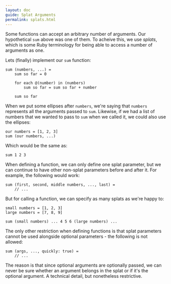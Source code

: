 ```yaml
---
layout: doc
guide: Splat Arguments
permalink: splats.html
---
```


Some functions can accept an arbitrary number of arguments. Our hypothetical `sum` above was one of them. To acheive this, we use *splats*, which is some Ruby terminology for being able to access a number of arguments as one.

Lets (finally) implement our `sum` function:

    sum (numbers, ...) =
        sum so far = 0

        for each @(number) in (numbers)
            sum so far = sum so far + number

        sum so far

When we put some ellipses after `numbers`, we're saying that `numbers` represents all the arguments passed to `sum`. Likewise, if we had a list of numbers that we wanted to pass to `sum` when we called it, we could also use the ellipses:

    our numbers = [1, 2, 3]
    sum (our numbers, ...)

Which would be the same as:

    sum 1 2 3

When defining a function, we can only define one splat parameter, but we can continue to have other non-splat parameters before and after it. For example, the following would work:

    sum (first, second, middle numbers, ..., last) =
        // ...

But for calling a function, we can specify as many splats as we're happy to:

    small numbers = [1, 2, 3]
    large numbers = [7, 8, 9]

    sum (small numbers) ... 4 5 6 (large numbers) ...

The only other restriction when defining functions is that splat parameters cannot be used alongside optional parameters - the following is not allowed:

    sum (args, ..., quickly: true) =
        // ...

The reason is that since optional arguments are optionally passed, we can never be sure whether an argument belongs in the splat or if it's the optional argument. A technical detail, but nonetheless restrictive.
